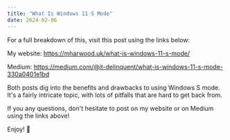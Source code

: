```yaml
---
title: "What Is Windows 11 S Mode"
date: 2024-02-06
---
```


For a full breakdown of this, visit this post using the links below:

My website: https://mharwood.uk/what-is-windows-11-s-mode/

Medium: https://medium.com/@it-delinquent/what-is-windows-11-s-mode-330a0401e1bd

Both posts dig into the benefits and drawbacks to using Windows S mode. It's a fairly intricate topic, with lots of pitfalls that are hard to get back from. 

If you any questions, don't hesitate to post on my website or on Medium using the links above!

Enjoy! 🎉
